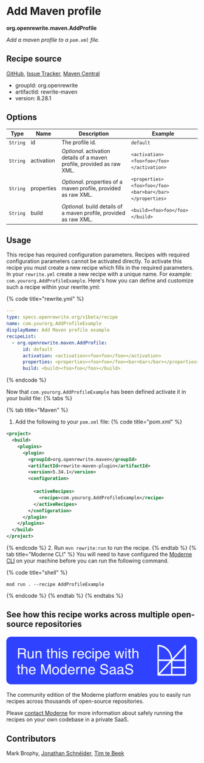 # Add Maven profile

**org.openrewrite.maven.AddProfile**

_Add a maven profile to a `pom.xml` file._

## Recipe source

[GitHub](https://github.com/openrewrite/rewrite/blob/main/rewrite-maven/src/main/java/org/openrewrite/maven/AddProfile.java), [Issue Tracker](https://github.com/openrewrite/rewrite/issues), [Maven Central](https://central.sonatype.com/artifact/org.openrewrite/rewrite-maven/8.28.1/jar)

* groupId: org.openrewrite
* artifactId: rewrite-maven
* version: 8.28.1

## Options

| Type | Name | Description | Example |
| -- | -- | -- | -- |
| `String` | id | The profile id. | `default` |
| `String` | activation | *Optional*. activation details of a maven profile, provided as raw XML. | `<activation><foo>foo</foo></activation>` |
| `String` | properties | *Optional*. properties of a maven profile, provided as raw XML. | `<properties><foo>foo</foo><bar>bar</bar></properties>` |
| `String` | build | *Optional*. build details of a maven profile, provided as raw XML. | `<build><foo>foo</foo></build>` |


## Usage

This recipe has required configuration parameters. Recipes with required configuration parameters cannot be activated directly. To activate this recipe you must create a new recipe which fills in the required parameters. In your `rewrite.yml` create a new recipe with a unique name. For example: `com.yourorg.AddProfileExample`.
Here's how you can define and customize such a recipe within your rewrite.yml:

{% code title="rewrite.yml" %}
```yaml
---
type: specs.openrewrite.org/v1beta/recipe
name: com.yourorg.AddProfileExample
displayName: Add Maven profile example
recipeList:
  - org.openrewrite.maven.AddProfile:
      id: default
      activation: <activation><foo>foo</foo></activation>
      properties: <properties><foo>foo</foo><bar>bar</bar></properties>
      build: <build><foo>foo</foo></build>
```
{% endcode %}

Now that `com.yourorg.AddProfileExample` has been defined activate it in your build file:
{% tabs %}

{% tab title="Maven" %}
1. Add the following to your `pom.xml` file:
{% code title="pom.xml" %}
```xml
<project>
  <build>
    <plugins>
      <plugin>
        <groupId>org.openrewrite.maven</groupId>
        <artifactId>rewrite-maven-plugin</artifactId>
        <version>5.34.1</version>
        <configuration>
          
          <activeRecipes>
            <recipe>com.yourorg.AddProfileExample</recipe>
          </activeRecipes>
        </configuration>
      </plugin>
    </plugins>
  </build>
</project>
```
{% endcode %}
2. Run `mvn rewrite:run` to run the recipe.
{% endtab %}
{% tab title="Moderne CLI" %}
You will need to have configured the [Moderne CLI](https://docs.moderne.io/moderne-cli/cli-intro) on your machine before you can run the following command.

{% code title="shell" %}
```shell
mod run . --recipe AddProfileExample
```
{% endcode %}
{% endtab %}
{% endtabs %}

## See how this recipe works across multiple open-source repositories

[![Moderne Link Image](/.gitbook/assets/ModerneRecipeButton.png)](https://app.moderne.io/recipes/org.openrewrite.maven.AddProfile)

The community edition of the Moderne platform enables you to easily run recipes across thousands of open-source repositories.

Please [contact Moderne](https://moderne.io/product) for more information about safely running the recipes on your own codebase in a private SaaS.

## Contributors
Mark Brophy, [Jonathan Schnéider](mailto:jkschneider@gmail.com), [Tim te Beek](mailto:tim@moderne.io)
